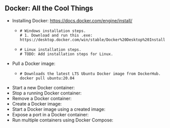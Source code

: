 ## Docker: All the Cool Things

* Installing Docker: https://docs.docker.com/engine/install/
  * ```
    # Windows installation steps.
    # 1. Download and run this .exe:
    https://desktop.docker.com/win/stable/Docker%20Desktop%20Installer.exe
    ```
  * ```
    # Linux installation steps.
    # TODO: Add installation steps for Linux.
    ```

* Pull a Docker image:
  * ```
    # Downloads the latest LTS Ubuntu Docker image from DockerHub. 
    docker pull ubuntu:20.04
    ```
- Start a new Docker container:
- Stop a running Docker container:
- Remove a Docker container:
- Create a Docker image:
- Start a Docker image using a created image:
- Expose a port in a Docker container:
- Run multiple containers using Docker Compose:
